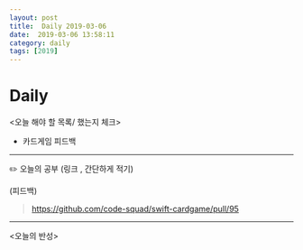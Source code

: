 ```yaml
---
layout: post
title:  Daily 2019-03-06
date:  2019-03-06 13:58:11
category: daily
tags: [2019]
---
```


# Daily

<오늘 해야 할 목록/ 했는지 체크>

- 카드게임 피드백

------

✏️ 오늘의 공부 (링크 , 간단하게 적기)

(피드백)

> https://github.com/code-squad/swift-cardgame/pull/95



------

<오늘의 반성>

> 